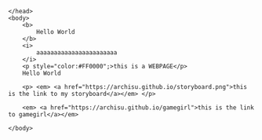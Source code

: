 <html>
    <head>

    </head>
    <body>
        <b>
            Hello World
        </b>
        <i>
            aaaaaaaaaaaaaaaaaaaaaaa
        </i>
        <p style="color:#FF0000";>this is a WEBPAGE</p>
        Hello World
        
        <p> <em> <a href="https://archisu.github.io/storyboard.png">this is the link to my storyboard</a></em> </p>

        <em> <a href="https://archisu.github.io/gamegirl">this is the link to gamegirl</a></em>
    
    </body>
</html>
